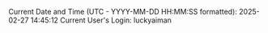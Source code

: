 Current Date and Time (UTC - YYYY-MM-DD HH:MM:SS formatted): 2025-02-27 14:45:12
Current User's Login: luckyaiman
